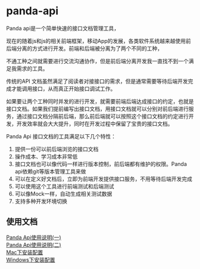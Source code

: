 # panda-api

Panda api是一个简单快速的接口文档管理工具，



现在的随着js和js的相关前端框架，移动App的发展，各类软件系统越来越使用前后端分离的方式进行开发。前端和后端被分离为了两个不同的工种，

不通工种之间就需要进行交流沟通协作，但是前后端分离开发我一直找不到一个满足我需求的工具。

传统的API 文档虽然满足了阅读者对接接口的需求，但是通常需要等待后端开发完成才能调用接口，从而真正开始接口调试工作。

如果要让两个工种同时并发的进行开发，就需要前端后端达成接口的约定，也就是接口文档。如果我们提前编写出接口文档，用接口文档就可以分别对前后端进行服务，通过接口文档分隔前后端，那么前后端就可以按照这个接口文档的约定进行开发，开发效率就会大大提升，同时在开发过程中保留了宝贵的接口文档。


Panda Api 接口文档的工具满足以下几个特性：
1. 提供一份可以前后端浏览的接口文档
2. 操作成本、学习成本非常低
3. 接口文档也可以像代码一样进行版本控制，前后端都有维护的权限。Panda api依赖git等版本管理工具来做
4. 可以在定义好文档后，立即为前端开发提供接口服务，不用等待后端开发完成
5. 可以使用这个工具进行前端测试和后端测试
6. 可以像Mock一样，自动生成相关测试数据
7. 支持多种开发环境切换

## 使用文档
[Panda Api使用说明(一)](https://www.debugmyself.com/p/2020/1/15/Panda-api%E4%BD%BF%E7%94%A8%E8%AF%B4%E6%98%8E/)  
[Panda Api使用说明(二)](https://www.debugmyself.com/p/2020/1/15/Panda-api%E9%AB%98%E7%BA%A7%E4%BD%BF%E7%94%A8%E8%AF%B4%E6%98%8E/)  
[Mac下安装配置](https://www.debugmyself.com/p/2020/1/17/Mac%E4%B8%8B%E5%AE%89%E8%A3%85Panda-Api/)  
[Windows下安装配置](https://www.debugmyself.com/p/2020/1/18/Windows%E4%B8%8B%E5%AE%89%E8%A3%85Panda-Api/)  

